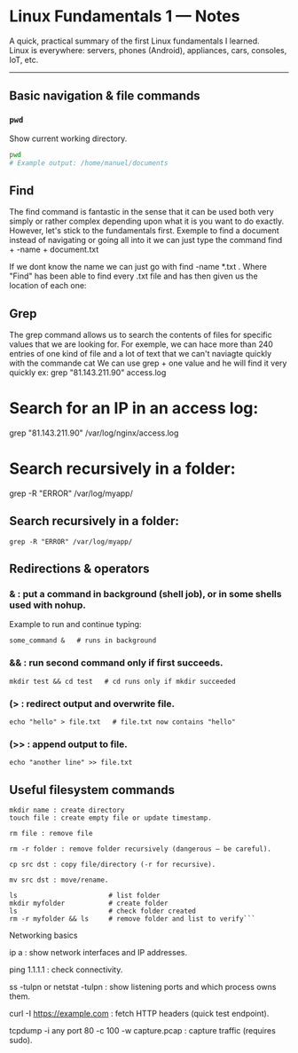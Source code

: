 
# Linux Fundamentals 1 — Notes

A quick, practical summary of the first Linux fundamentals I learned.  
Linux is everywhere: servers, phones (Android), appliances, cars, consoles, IoT, etc.

---

## Basic navigation & file commands

### `pwd`
Show current working directory.
```bash
pwd
# Example output: /home/manuel/documents
```
## Find
The find command is fantastic in the sense that it can be used both very simply or rather complex depending upon what it is you want to do exactly. However, let's stick to the fundamentals first.
Exemple to find a document instead of navigating or going all into it we can just type the command find + -name + document.txt

If we dont know the name we can just go with find -name *.txt . Where "Find" has been able to find every .txt file and has then given us the location of each one:

## Grep 
The grep command allows us to search the contents of files for specific values that we are looking for.
For exemple, we can hace more than 240 entries of one kind of file and a lot of text that we can't naviagte quickly with the commande cat
We can use grep + one value and he will find it very quickly ex: grep "81.143.211.90" access.log
# Search for an IP in an access log:
grep "81.143.211.90" /var/log/nginx/access.log

# Search recursively in a folder:
grep -R "ERROR" /var/log/myapp/

## Search recursively in a folder:

```
grep -R "ERROR" /var/log/myapp/
```

## Redirections & operators

### & : put a command in background (shell job), or in some shells used with nohup.
Example to run and continue typing:

```some_command &   # runs in background```

### && : run second command only if first succeeds.

```mkdir test && cd test   # cd runs only if mkdir succeeded```


### (> : redirect output and overwrite file.

```echo "hello" > file.txt   # file.txt now contains "hello"```


### (>> : append output to file.

```echo "another line" >> file.txt```

## Useful filesystem commands
```
mkdir name : create directory
touch file : create empty file or update timestamp.

rm file : remove file

rm -r folder : remove folder recursively (dangerous — be careful).

cp src dst : copy file/directory (-r for recursive).

mv src dst : move/rename.
```
```
ls                       # list folder
mkdir myfolder           # create folder
ls                       # check folder created
rm -r myfolder && ls     # remove folder and list to verify```
```

Networking basics

ip a : show network interfaces and IP addresses.

ping 1.1.1.1 : check connectivity.

ss -tulpn or netstat -tulpn : show listening ports and which process owns them.

curl -I https://example.com : fetch HTTP headers (quick test endpoint).

tcpdump -i any port 80 -c 100 -w capture.pcap : capture traffic (requires sudo).
